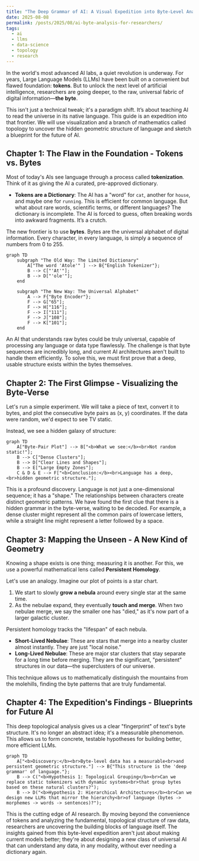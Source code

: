 ```yaml
---
title: "The Deep Grammar of AI: A Visual Expedition into Byte-Level Analysis"
date: 2025-08-08
permalink: /posts/2025/08/ai-byte-analysis-for-researchers/
tags:
  - ai
  - llms
  - data-science
  - topology
  - research
---
```


In the world's most advanced AI labs, a quiet revolution is underway. For years, Large Language Models (LLMs) have been built on a convenient but flawed foundation: **tokens**. But to unlock the next level of artificial intelligence, researchers are going deeper, to the raw, universal fabric of digital information—**the byte**.

This isn't just a technical tweak; it's a paradigm shift. It’s about teaching AI to read the universe in its native language. This guide is an expedition into that frontier. We will use visualization and a branch of mathematics called topology to uncover the hidden geometric structure of language and sketch a blueprint for the future of AI.

## Chapter 1: The Flaw in the Foundation - Tokens vs. Bytes

Most of today's AIs see language through a process called **tokenization**. Think of it as giving the AI a curated, pre-approved dictionary.

*   **Tokens are a Dictionary**: The AI has a "word" for `cat`, another for `house`, and maybe one for `running`. This is efficient for common language. But what about rare words, scientific terms, or different languages? The dictionary is incomplete. The AI is forced to guess, often breaking words into awkward fragments. It’s a crutch.

The new frontier is to use **bytes**. Bytes are the universal alphabet of digital information. Every character, in every language, is simply a sequence of numbers from 0 to 255.

```mermaid
graph TD
    subgraph "The Old Way: The Limited Dictionary"
        A["The word 'Atole'" ] --> B{"English Tokenizer"};
        B --> C["'At'"];
        B --> D["'ole'"];
    end

    subgraph "The New Way: The Universal Alphabet"
        A --> F{"Byte Encoder"};
        F --> G["65"];
        F --> H["116"];
        F --> I["111"];
        F --> J["108"];
        F --> K["101"];
    end
```

An AI that understands raw bytes could be truly universal, capable of processing any language or data type flawlessly. The challenge is that byte sequences are incredibly long, and current AI architectures aren't built to handle them efficiently. To solve this, we must first prove that a deep, usable structure exists within the bytes themselves.

## Chapter 2: The First Glimpse - Visualizing the Byte-Verse

Let's run a simple experiment. We will take a piece of text, convert it to bytes, and plot the consecutive byte pairs as (x, y) coordinates. If the data were random, we'd expect to see TV static.

Instead, we see a hidden galaxy of structure:

```mermaid
graph TD
    A["Byte-Pair Plot"] --> B["<b>What we see:</b><br>Not random static!"];
    B --> C["Dense Clusters"];
    B --> D["Clear Lines and Shapes"];
    B --> E["Large Empty Zones"];
    C & D & E --> F["<b>Conclusion:</b><br>Language has a deep,<br>hidden geometric structure."];
```

This is a profound discovery. Language is not just a one-dimensional sequence; it has a "shape." The relationships between characters create distinct geometric patterns. We have found the first clue that there is a hidden grammar in the byte-verse, waiting to be decoded. For example, a dense cluster might represent all the common pairs of lowercase letters, while a straight line might represent a letter followed by a space.

## Chapter 3: Mapping the Unseen - A New Kind of Geometry

Knowing a shape exists is one thing; measuring it is another. For this, we use a powerful mathematical lens called **Persistent Homology**.

Let's use an analogy. Imagine our plot of points is a star chart.
1.  We start to slowly **grow a nebula** around every single star at the same time.
2.  As the nebulae expand, they eventually **touch and merge**. When two nebulae merge, we say the smaller one has "died," as it's now part of a larger galactic cluster.

Persistent homology tracks the "lifespan" of each nebula.
*   **Short-Lived Nebulae**: These are stars that merge into a nearby cluster almost instantly. They are just "local noise."
*   **Long-Lived Nebulae**: These are major star clusters that stay separate for a long time before merging. They are the significant, "persistent" structures in our data—the superclusters of our universe.

This technique allows us to mathematically distinguish the mountains from the molehills, finding the byte patterns that are truly fundamental.

## Chapter 4: The Expedition's Findings - Blueprints for Future AI

This deep topological analysis gives us a clear "fingerprint" of text's byte structure. It's no longer an abstract idea; it's a measurable phenomenon. This allows us to form concrete, testable hypotheses for building better, more efficient LLMs.

```mermaid
graph TD
    A["<b>Discovery:</b><br>Byte-level data has a measurable<br>and persistent geometric structure."] --> B{"This structure is the 'deep grammar' of language."};
    B --> C("<b>Hypothesis 1: Topological Grouping</b><br>Can we replace static tokenizers with dynamic systems<br>that group bytes based on these natural clusters?");
    B --> D("<b>Hypothesis 2: Hierarchical Architectures</b><br>Can we design new LLMs that mirror the hierarchy<br>of language (bytes -> morphemes -> words -> sentences)?");
```

This is the cutting edge of AI research. By moving beyond the convenience of tokens and analyzing the fundamental, topological structure of raw data, researchers are uncovering the building blocks of language itself. The insights gained from this byte-level expedition aren't just about making current models better; they're about designing a new class of universal AI that can understand any data, in any modality, without ever needing a dictionary again.
